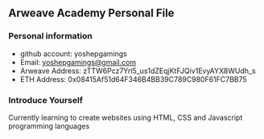 ## Arweave Academy Personal File

### Personal information

- github account: yoshepgamings
- Email: yoshepgamings@gmail.com
- Arweave Address: zTTW6Pcz7Yrl5_us1dZEqjKtFJQiv1EvyAYX8WUdh_s
- ETH Address: 0x08415Af51d64F346B4BB39C789C980F61FC7BB75


### Introduce Yourself
Currently learning to create websites using HTML, CSS and Javascript programming languages